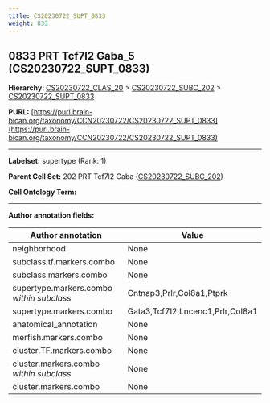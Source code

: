 ```yaml
---
title: CS20230722_SUPT_0833
weight: 833
---
```

## 0833 PRT Tcf7l2 Gaba_5 (CS20230722_SUPT_0833)
<b>Hierarchy: </b>
[CS20230722_CLAS_20](../CS20230722_CLAS_20) >
[CS20230722_SUBC_202](../CS20230722_SUBC_202) >
[CS20230722_SUPT_0833](../CS20230722_SUPT_0833)

**PURL:** [https://purl.brain-bican.org/taxonomy/CCN20230722/CS20230722_SUPT_0833](https://purl.brain-bican.org/taxonomy/CCN20230722/CS20230722_SUPT_0833)

---


**Labelset:** supertype (Rank: 1)

**Parent Cell Set:** 202 PRT Tcf7l2 Gaba ([CS20230722_SUBC_202](../CS20230722_SUBC_202))



**Cell Ontology Term:** 

[MARKER GENES.]: #


---

[TRANSFERRED ANNOTATIONS.]: #


[AUTHOR ANNOTATION FIELDS.]: #


**Author annotation fields:**

| Author annotation | Value |
|-------------------|-------|
|neighborhood|None|
|subclass.tf.markers.combo|None|
|subclass.markers.combo|None|
|supertype.markers.combo _within subclass_|Cntnap3,Prlr,Col8a1,Ptprk|
|supertype.markers.combo|Gata3,Tcf7l2,Lncenc1,Prlr,Col8a1|
|anatomical_annotation|None|
|merfish.markers.combo|None|
|cluster.TF.markers.combo|None|
|cluster.markers.combo _within subclass_|None|
|cluster.markers.combo|None|
